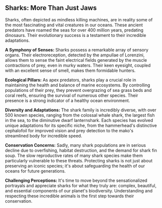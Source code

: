 ## Sharks: More Than Just Jaws

Sharks, often depicted as mindless killing machines, are in reality some of the most fascinating and vital creatures in our oceans. These ancient predators have roamed the seas for over 400 million years, predating dinosaurs. Their evolutionary success is a testament to their incredible adaptations.

**A Symphony of Senses:** Sharks possess a remarkable array of sensory organs. Their electroreception, detected by the ampullae of Lorenzini, allows them to sense the faint electrical fields generated by the muscle contractions of prey, even in murky waters. Their keen eyesight, coupled with an excellent sense of smell, makes them formidable hunters.

**Ecological Pillars:** As apex predators, sharks play a crucial role in maintaining the health and balance of marine ecosystems. By controlling populations of their prey, they prevent overgrazing of sea grass beds and coral reefs, ensuring the survival of numerous other species. Their presence is a strong indicator of a healthy ocean environment.

**Diversity and Adaptations:** The shark family is incredibly diverse, with over 500 known species, ranging from the colossal whale shark, the largest fish in the sea, to the diminutive dwarf lanternshark. Each species has evolved unique adaptations for its specific niche, from the hammerhead's distinctive cephalofoil for improved vision and prey detection to the mako's streamlined body for incredible speed.

**Conservation Concerns:** Sadly, many shark populations are in serious decline due to overfishing, habitat destruction, and the demand for shark fin soup. The slow reproductive rates of many shark species make them particularly vulnerable to these threats. Protecting sharks is not just about preserving an iconic species; it's about safeguarding the health of our oceans for future generations.

**Challenging Perceptions:** It's time to move beyond the sensationalized portrayals and appreciate sharks for what they truly are: complex, beautiful, and essential components of our planet's biodiversity. Understanding and respecting these incredible animals is the first step towards their conservation.